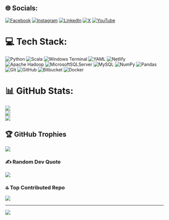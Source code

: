 
## 🌐 Socials:
[![Facebook](https://img.shields.io/badge/Facebook-%231877F2.svg?logo=Facebook&logoColor=white)](https://facebook.com/neerajg41) [![Instagram](https://img.shields.io/badge/Instagram-%23E4405F.svg?logo=Instagram&logoColor=white)](https://instagram.com/imneeraj921__) [![LinkedIn](https://img.shields.io/badge/LinkedIn-%230077B5.svg?logo=linkedin&logoColor=white)](https://linkedin.com/in/neeraj-kumar-gond-a5290815b) [![X](https://img.shields.io/badge/X-black.svg?logo=X&logoColor=white)](https://x.com/NEERAJ921721) [![YouTube](https://img.shields.io/badge/YouTube-%23FF0000.svg?logo=YouTube&logoColor=white)](https://youtube.com/@SkipperPlaysYT) 

# 💻 Tech Stack:
![Python](https://img.shields.io/badge/python-3670A0?style=for-the-badge&logo=python&logoColor=ffdd54) ![Scala](https://img.shields.io/badge/scala-%23DC322F.svg?style=for-the-badge&logo=scala&logoColor=white) ![Windows Terminal](https://img.shields.io/badge/Windows%20Terminal-%234D4D4D.svg?style=for-the-badge&logo=windows-terminal&logoColor=white) ![YAML](https://img.shields.io/badge/yaml-%23ffffff.svg?style=for-the-badge&logo=yaml&logoColor=151515) ![Netlify](https://img.shields.io/badge/netlify-%23000000.svg?style=for-the-badge&logo=netlify&logoColor=#00C7B7) ![Apache Hadoop](https://img.shields.io/badge/Apache%20Hadoop-66CCFF?style=for-the-badge&logo=apachehadoop&logoColor=black) ![MicrosoftSQLServer](https://img.shields.io/badge/Microsoft%20SQL%20Server-CC2927?style=for-the-badge&logo=microsoft%20sql%20server&logoColor=white) ![MySQL](https://img.shields.io/badge/mysql-4479A1.svg?style=for-the-badge&logo=mysql&logoColor=white) ![NumPy](https://img.shields.io/badge/numpy-%23013243.svg?style=for-the-badge&logo=numpy&logoColor=white) ![Pandas](https://img.shields.io/badge/pandas-%23150458.svg?style=for-the-badge&logo=pandas&logoColor=white) ![Git](https://img.shields.io/badge/git-%23F05033.svg?style=for-the-badge&logo=git&logoColor=white) ![GitHub](https://img.shields.io/badge/github-%23121011.svg?style=for-the-badge&logo=github&logoColor=white) ![Bitbucket](https://img.shields.io/badge/bitbucket-%230047B3.svg?style=for-the-badge&logo=bitbucket&logoColor=white) ![Docker](https://img.shields.io/badge/docker-%230db7ed.svg?style=for-the-badge&logo=docker&logoColor=white)
# 📊 GitHub Stats:
![](https://github-readme-stats.vercel.app/api?username=Neeraj921721&theme=dark&hide_border=false&include_all_commits=false&count_private=false)<br/>
![](https://github-readme-streak-stats.herokuapp.com/?user=Neeraj921721&theme=dark&hide_border=false)<br/>
![](https://github-readme-stats.vercel.app/api/top-langs/?username=Neeraj921721&theme=dark&hide_border=false&include_all_commits=false&count_private=false&layout=compact)

## 🏆 GitHub Trophies
![](https://github-profile-trophy.vercel.app/?username=Neeraj921721&theme=radical&no-frame=false&no-bg=false&margin-w=4)

### ✍️ Random Dev Quote
![](https://quotes-github-readme.vercel.app/api?type=horizontal&theme=radical)

### 🔝 Top Contributed Repo
![](https://github-contributor-stats.vercel.app/api?username=Neeraj921721&limit=5&theme=dark&combine_all_yearly_contributions=true)

---
[![](https://visitcount.itsvg.in/api?id=Neeraj921721&icon=0&color=0)](https://visitcount.itsvg.in)

<!-- Proudly created with GPRM ( https://gprm.itsvg.in ) -->
